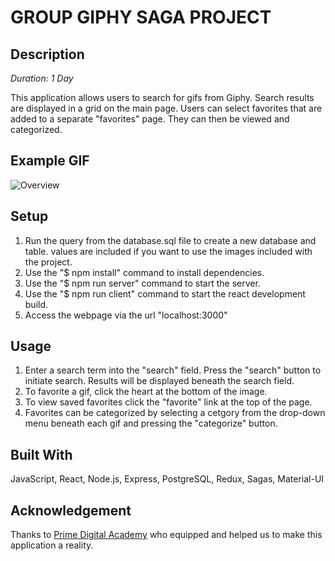# GROUP GIPHY SAGA PROJECT

## Description

_Duration: 1 Day_

This application allows users to search for gifs from Giphy. Search results are displayed in a grid on the main page. Users can select favorites that are added to a separate "favorites" page. They can then be viewed and categorized.

## Example GIF

![Overview](public/images/example.gif)

## Setup

1. Run the query from the database.sql file to create a new database and table. values are included if you want to use the images included with the project.
2. Use the "$ npm install" command to install dependencies.
3. Use the "$ npm run server" command to start the server. 
4. Use the "$ npm run client" command to start the react development build. 
5. Access the webpage via the url "localhost:3000"

## Usage

1. Enter a search term into the "search" field. Press the "search" button to initiate search. Results will be displayed beneath the search field.
2. To favorite a gif, click the heart at the bottom of the image.
3. To view saved favorites click the "favorite" link at the top of the page.
4. Favorites can be categorized by selecting a cetgory from the drop-down menu beneath each gif and pressing the "categorize" button.

## Built With

JavaScript, React, Node.js, Express, PostgreSQL, Redux, Sagas, Material-UI

## Acknowledgement
Thanks to [Prime Digital Academy](www.primeacademy.io) who equipped and helped us to make this application a reality.